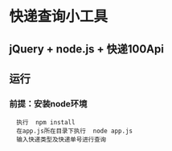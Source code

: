# 快递查询小工具
## jQuery +  node.js + 快递100Api
## 运行
  ### 前提：安装node环境
      执行  npm install 
      在app.js所在目录下执行  node app.js
      输入快递类型及快递单号进行查询
